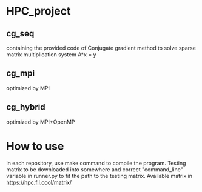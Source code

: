 # HPC_project
## cg_seq 
containing the provided code of Conjugate gradient method to solve sparse matrix multiplication system A*x = y

## cg_mpi
optimized by MPI

## cg_hybrid
optimized by MPI+OpenMP

# How to use
in each repository, use make command to compile the program. Testing matrix to be downloaded into somewhere and correct "command_line" variable in runner.py to fit the path to the testing matrix. Available matrix in https://hpc.fil.cool/matrix/
